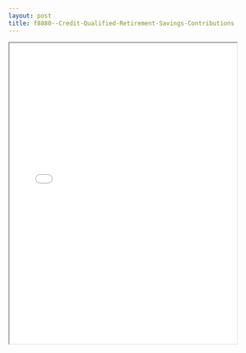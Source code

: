 ```yaml
---
layout: post
title: f8880--Credit-Qualified-Retirement-Savings-Contributions
---
```


<div class="pdf-container">
<iframe src="/ea/_pdf-2-md/f8880--Credit-Qualified-Retirement-Savings-Contributions.pdf" height="600" width="90%" allowFullScreen="true"></iframe>
</div>

